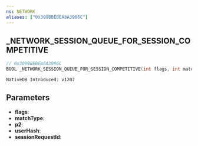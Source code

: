 ```yaml
---
ns: NETWORK
aliases: ["0x309BBEBEA8A3986C"]
---
```

## _NETWORK_SESSION_QUEUE_FOR_SESSION_COMPETITIVE

```c
// 0x309BBEBEA8A3986C
BOOL _NETWORK_SESSION_QUEUE_FOR_SESSION_COMPETITIVE(int flags, int matchType, int p2, int userHash, Any* sessionRequestId);
```

```
NativeDB Introduced: v1207
```

## Parameters
* **flags**:
* **matchType**:
* **p2**:
* **userHash**:
* **sessionRequestId**:
